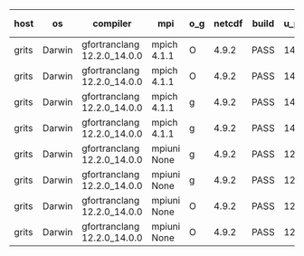 

| host     | os       | compiler                              | mpi                      | o_g        | netcdf        | build       | u_pass          | u_fail          | s_pass            | s_fail            | e_pass             | e_fail             | nuopc_pass       | nuopc_fail       | artifacts link          |
|----------|----------|---------------------------------------|--------------------------|------------|---------------|-------------|-----------------|-----------------|-------------------|-------------------|--------------------|--------------------|------------------|------------------|-------------------------|
| grits | Darwin | gfortranclang 12.2.0_14.0.0 | mpich 4.1.1  | O | 4.9.2  | PASS | 14090 | 1 | 49 | 0 | 81 | 0 | 43 | 4 | <a href="https://github.com/esmf-org/esmf-test-artifacts/tree/5132712c3234f9c70572fdd4f5fa7daa84fda67b/fix_darwin_trace/gfortranclang/12.2.0_14.0.0/O/mpich/4.1.1" target="_blank">5132712</a> | 
| grits | Darwin | gfortranclang 12.2.0_14.0.0 | mpich 4.1.1  | O | 4.9.2  | PASS | 14090 | 1 | 49 | 0 | 81 | 0 | 43 | 4 | <a href="https://github.com/esmf-org/esmf-test-artifacts/tree/febffc97ff705075b1af716f3d2077b1615daa50/fix_darwin_trace/gfortranclang/12.2.0_14.0.0/O/mpich/4.1.1" target="_blank">febffc9</a> | 
| grits | Darwin | gfortranclang 12.2.0_14.0.0 | mpich 4.1.1  | g | 4.9.2  | PASS | 14090 | 1 | 49 | 0 | 81 | 0 | 43 | 4 | <a href="https://github.com/esmf-org/esmf-test-artifacts/tree/8c7e00973624fa264bbee130401b8f65f0bdc774/fix_darwin_trace/gfortranclang/12.2.0_14.0.0/g/mpich/4.1.1" target="_blank">8c7e009</a> | 
| grits | Darwin | gfortranclang 12.2.0_14.0.0 | mpich 4.1.1  | g | 4.9.2  | PASS | 14090 | 1 | 48 | 1 | 81 | 0 | 43 | 4 | <a href="https://github.com/esmf-org/esmf-test-artifacts/tree/e1f39094d48306b5a2a6ff79dbbf2f7c96f03c18/fix_darwin_trace/gfortranclang/12.2.0_14.0.0/g/mpich/4.1.1" target="_blank">e1f3909</a> | 
| grits | Darwin | gfortranclang 12.2.0_14.0.0 | mpiuni None  | g | 4.9.2  | PASS | 12423 | 0 | 8 | 0 | 44 | 0 | None | None | <a href="https://github.com/esmf-org/esmf-test-artifacts/tree/df1aea28ebd4161ed324b4fe1c217f72fddb7169/fix_darwin_trace/gfortranclang/12.2.0_14.0.0/g/mpiuni/None" target="_blank">df1aea2</a> | 
| grits | Darwin | gfortranclang 12.2.0_14.0.0 | mpiuni None  | g | 4.9.2  | PASS | 12423 | 0 | 8 | 0 | 44 | 0 | None | None | <a href="https://github.com/esmf-org/esmf-test-artifacts/tree/46733aa4af0faccf587846c1698ca1ade8b65589/fix_darwin_trace/gfortranclang/12.2.0_14.0.0/g/mpiuni/None" target="_blank">46733aa</a> | 
| grits | Darwin | gfortranclang 12.2.0_14.0.0 | mpiuni None  | O | 4.9.2  | PASS | 12423 | 0 | 8 | 0 | 44 | 0 | None | None | <a href="https://github.com/esmf-org/esmf-test-artifacts/tree/eff429974af0494544306b562f763d1c9cd1bb81/fix_darwin_trace/gfortranclang/12.2.0_14.0.0/O/mpiuni/None" target="_blank">eff4299</a> | 
| grits | Darwin | gfortranclang 12.2.0_14.0.0 | mpiuni None  | O | 4.9.2  | PASS | 12423 | 0 | 8 | 0 | 44 | 0 | None | None | <a href="https://github.com/esmf-org/esmf-test-artifacts/tree/14bd8f516139b861c9cb32ad9129e5ed416cce8d/fix_darwin_trace/gfortranclang/12.2.0_14.0.0/O/mpiuni/None" target="_blank">14bd8f5</a> | 
